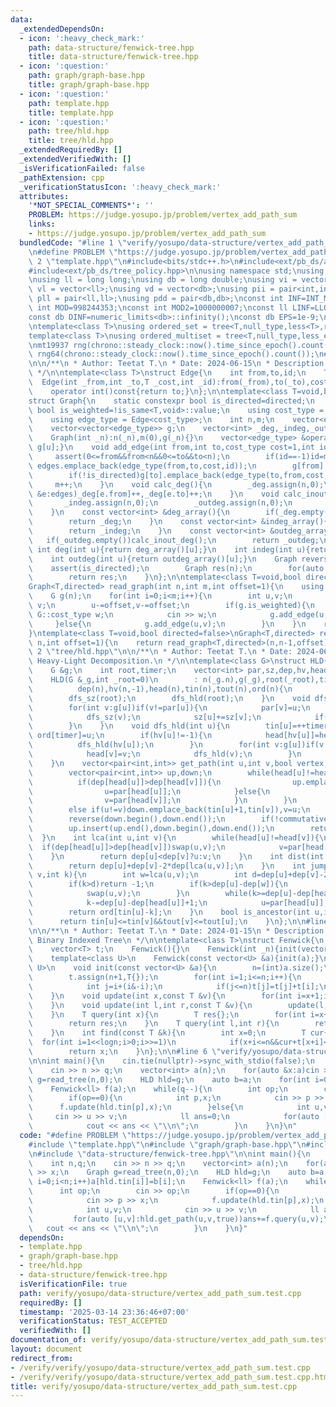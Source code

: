 ```yaml
---
data:
  _extendedDependsOn:
  - icon: ':heavy_check_mark:'
    path: data-structure/fenwick-tree.hpp
    title: data-structure/fenwick-tree.hpp
  - icon: ':question:'
    path: graph/graph-base.hpp
    title: graph/graph-base.hpp
  - icon: ':question:'
    path: template.hpp
    title: template.hpp
  - icon: ':question:'
    path: tree/hld.hpp
    title: tree/hld.hpp
  _extendedRequiredBy: []
  _extendedVerifiedWith: []
  _isVerificationFailed: false
  _pathExtension: cpp
  _verificationStatusIcon: ':heavy_check_mark:'
  attributes:
    '*NOT_SPECIAL_COMMENTS*': ''
    PROBLEM: https://judge.yosupo.jp/problem/vertex_add_path_sum
    links:
    - https://judge.yosupo.jp/problem/vertex_add_path_sum
  bundledCode: "#line 1 \"verify/yosupo/data-structure/vertex_add_path_sum.test.cpp\"\
    \n#define PROBLEM \"https://judge.yosupo.jp/problem/vertex_add_path_sum\"\n#line\
    \ 2 \"template.hpp\"\n#include<bits/stdc++.h>\n#include<ext/pb_ds/assoc_container.hpp>\n\
    #include<ext/pb_ds/tree_policy.hpp>\n\nusing namespace std;\nusing namespace __gnu_pbds;\n\
    \nusing ll = long long;\nusing db = long double;\nusing vi = vector<int>;\nusing\
    \ vl = vector<ll>;\nusing vd = vector<db>;\nusing pii = pair<int,int>;\nusing\
    \ pll = pair<ll,ll>;\nusing pdd = pair<db,db>;\nconst int INF=INT_MAX/2;\nconst\
    \ int MOD=998244353;\nconst int MOD2=1000000007;\nconst ll LINF=LLONG_MAX/2;\n\
    const db DINF=numeric_limits<db>::infinity();\nconst db EPS=1e-9;\nconst db PI=acos(db(-1));\n\
    \ntemplate<class T>\nusing ordered_set = tree<T,null_type,less<T>,rb_tree_tag,tree_order_statistics_node_update>;\n\
    template<class T>\nusing ordered_multiset = tree<T,null_type,less_equal<T>,rb_tree_tag,tree_order_statistics_node_update>;\n\
    \nmt19937 rng(chrono::steady_clock::now().time_since_epoch().count());\nmt19937_64\
    \ rng64(chrono::steady_clock::now().time_since_epoch().count());\n#line 2 \"graph/graph-base.hpp\"\
    \n\n/**\n * Author: Teetat T.\n * Date: 2024-06-15\n * Description: Graph Base\n\
    \ */\n\ntemplate<class T>\nstruct Edge{\n    int from,to,id;\n    T cost;\n  \
    \  Edge(int _from,int _to,T _cost,int _id):from(_from),to(_to),cost(_cost),id(_id){}\n\
    \    operator int()const{return to;}\n};\n\ntemplate<class T=void,bool directed=false>\n\
    struct Graph{\n    static constexpr bool is_directed=directed;\n    static constexpr\
    \ bool is_weighted=!is_same<T,void>::value;\n    using cost_type = std::conditional_t<is_weighted,T,int>;\n\
    \    using edge_type = Edge<cost_type>;\n    int n,m;\n    vector<edge_type> edges;\n\
    \    vector<vector<edge_type>> g;\n    vector<int> _deg,_indeg,_outdeg;\n    Graph():n(0),m(0){}\n\
    \    Graph(int _n):n(_n),m(0),g(_n){}\n    vector<edge_type> &operator[](int u){return\
    \ g[u];}\n    void add_edge(int from,int to,cost_type cost=1,int id=-1){\n   \
    \     assert(0<=from&&from<n&&0<=to&&to<n);\n        if(id==-1)id=m;\n       \
    \ edges.emplace_back(edge_type(from,to,cost,id));\n        g[from].emplace_back(edge_type(from,to,cost,id));\n\
    \        if(!is_directed)g[to].emplace_back(edge_type(to,from,cost,id));\n   \
    \     m++;\n    }\n    void calc_deg(){\n        _deg.assign(n,0);\n        for(auto\
    \ &e:edges)_deg[e.from]++,_deg[e.to]++;\n    }\n    void calc_inout_deg(){\n \
    \       _indeg.assign(n,0);\n        _outdeg.assign(n,0);\n        for(auto &e:edges)_outdeg[e.from]++,_indeg[e.to]++;\n\
    \    }\n    const vector<int> &deg_array(){\n        if(_deg.empty())calc_deg();\n\
    \        return _deg;\n    }\n    const vector<int> &indeg_array(){\n        if(_indeg.empty())calc_inout_deg();\n\
    \        return _indeg;\n    }\n    const vector<int> &outdeg_array(){\n     \
    \   if(_outdeg.empty())calc_inout_deg();\n        return _outdeg;\n    }\n   \
    \ int deg(int u){return deg_array()[u];}\n    int indeg(int u){return indeg_array()[u];}\n\
    \    int outdeg(int u){return outdeg_array()[u];}\n    Graph reverse(){\n    \
    \    assert(is_directed);\n        Graph res(n);\n        for(auto &e:edges)res.add_edge(e.to,e.from,e.cost,e.id);\n\
    \        return res;\n    }\n};\n\ntemplate<class T=void,bool directed=false>\n\
    Graph<T,directed> read_graph(int n,int m,int offset=1){\n    using G = Graph<T,directed>;\n\
    \    G g(n);\n    for(int i=0;i<m;i++){\n        int u,v;\n        cin >> u >>\
    \ v;\n        u-=offset,v-=offset;\n        if(g.is_weighted){\n            typename\
    \ G::cost_type w;\n            cin >> w;\n            g.add_edge(u,v,w);\n   \
    \     }else{\n            g.add_edge(u,v);\n        }\n    }\n    return g;\n\
    }\ntemplate<class T=void,bool directed=false>\nGraph<T,directed> read_tree(int\
    \ n,int offset=1){\n    return read_graph<T,directed>(n,n-1,offset);\n}\n\n#line\
    \ 2 \"tree/hld.hpp\"\n\n/**\n * Author: Teetat T.\n * Date: 2024-06-15\n * Description:\
    \ Heavy-Light Decomposition.\n */\n\ntemplate<class G>\nstruct HLD{\n    int n;\n\
    \    G &g;\n    int root,timer;\n    vector<int> par,sz,dep,hv,head,tin,tout,ord;\n\
    \    HLD(G &_g,int _root=0)\n        : n(_g.n),g(_g),root(_root),timer(-1),par(n,root),sz(n,1),\n\
    \          dep(n),hv(n,-1),head(n),tin(n),tout(n),ord(n){\n        par[0]=-1;\n\
    \        dfs_sz(root);\n        dfs_hld(root);\n    }\n    void dfs_sz(int u){\n\
    \        for(int v:g[u])if(v!=par[u]){\n            par[v]=u;\n            dep[v]=dep[u]+1;\n\
    \            dfs_sz(v);\n            sz[u]+=sz[v];\n            if(hv[u]==-1||sz[v]>sz[hv[u]])hv[u]=v;\n\
    \        }\n    }\n    void dfs_hld(int u){\n        tin[u]=++timer;\n       \
    \ ord[timer]=u;\n        if(hv[u]!=-1){\n            head[hv[u]]=head[u];\n  \
    \          dfs_hld(hv[u]);\n        }\n        for(int v:g[u])if(v!=par[u]&&v!=hv[u]){\n\
    \            head[v]=v;\n            dfs_hld(v);\n        }\n        tout[u]=timer;\n\
    \    }\n    vector<pair<int,int>> get_path(int u,int v,bool vertex,bool commutative=true){\n\
    \        vector<pair<int,int>> up,down;\n        while(head[u]!=head[v]){\n  \
    \          if(dep[head[u]]>dep[head[v]]){\n                up.emplace_back(tin[head[u]],tin[u]);\n\
    \                u=par[head[u]];\n            }else{\n                down.emplace_back(tin[head[v]],tin[v]);\n\
    \                v=par[head[v]];\n            }\n        }\n        if(dep[u]>dep[v])up.emplace_back(tin[v]+1,tin[u]),u=v;\n\
    \        else if(u!=v)down.emplace_back(tin[u]+1,tin[v]),v=u;\n        if(vertex)up.emplace_back(tin[u],tin[u]);\n\
    \        reverse(down.begin(),down.end());\n        if(!commutative)for(auto &[x,y]:up)swap(x,y);\n\
    \        up.insert(up.end(),down.begin(),down.end());\n        return up;\n  \
    \  }\n    int lca(int u,int v){\n        while(head[u]!=head[v]){\n          \
    \  if(dep[head[u]]>dep[head[v]])swap(u,v);\n            v=par[head[v]];\n    \
    \    }\n        return dep[u]<dep[v]?u:v;\n    }\n    int dist(int u,int v){\n\
    \        return dep[u]+dep[v]-2*dep[lca(u,v)];\n    }\n    int jump(int u,int\
    \ v,int k){\n        int w=lca(u,v);\n        int d=dep[u]+dep[v]-2*dep[w];\n\
    \        if(k>d)return -1;\n        if(k>dep[u]-dep[w]){\n            k=d-k;\n\
    \            swap(u,v);\n        }\n        while(k>=dep[u]-dep[head[u]]+1){\n\
    \            k-=dep[u]-dep[head[u]]+1;\n            u=par[head[u]];\n        }\n\
    \        return ord[tin[u]-k];\n    }\n    bool is_ancestor(int u,int v){\n  \
    \      return tin[u]<=tin[v]&&tout[v]<=tout[u];\n    }\n};\n\n#line 2 \"data-structure/fenwick-tree.hpp\"\
    \n\n/**\n * Author: Teetat T.\n * Date: 2024-01-15\n * Description: Fenwick /\
    \ Binary Indexed Tree\n */\n\ntemplate<class T>\nstruct Fenwick{\n    int n,logn;\n\
    \    vector<T> t;\n    Fenwick(){}\n    Fenwick(int _n){init(vector<T>(_n,T{}));}\n\
    \    template<class U>\n    Fenwick(const vector<U> &a){init(a);}\n    template<class\
    \ U>\n    void init(const vector<U> &a){\n        n=(int)a.size();\n        logn=31-__builtin_clz(n);\n\
    \        t.assign(n+1,T{});\n        for(int i=1;i<=n;i++){\n            t[i]=t[i]+a[i-1];\n\
    \            int j=i+(i&-i);\n            if(j<=n)t[j]=t[j]+t[i];\n        }\n\
    \    }\n    void update(int x,const T &v){\n        for(int i=x+1;i<=n;i+=i&-i)t[i]=t[i]+v;\n\
    \    }\n    void update(int l,int r,const T &v){\n        update(l,v),update(r+1,-v);\n\
    \    }\n    T query(int x){\n        T res{};\n        for(int i=x+1;i>0;i-=i&-i)res=res+t[i];\n\
    \        return res;\n    }\n    T query(int l,int r){\n        return query(r)-query(l-1);\n\
    \    }\n    int find(const T &k){\n        int x=0;\n        T cur{};\n      \
    \  for(int i=1<<logn;i>0;i>>=1)\n            if(x+i<=n&&cur+t[x+i]<=k)x+=i,cur=cur+t[x];\n\
    \        return x;\n    }\n};\n\n#line 6 \"verify/yosupo/data-structure/vertex_add_path_sum.test.cpp\"\
    \n\nint main(){\n    cin.tie(nullptr)->sync_with_stdio(false);\n    int n,q;\n\
    \    cin >> n >> q;\n    vector<int> a(n);\n    for(auto &x:a)cin >> x;\n    Graph\
    \ g=read_tree(n,0);\n    HLD hld=g;\n    auto b=a;\n    for(int i=0;i<n;i++)a[hld.tin[i]]=b[i];\n\
    \    Fenwick<ll> f(a);\n    while(q--){\n        int op;\n        cin >> op;\n\
    \        if(op==0){\n            int p,x;\n            cin >> p >> x;\n      \
    \      f.update(hld.tin[p],x);\n        }else{\n            int u,v;\n       \
    \     cin >> u >> v;\n            ll ans=0;\n            for(auto [u,v]:hld.get_path(u,v,true))ans+=f.query(u,v);\n\
    \            cout << ans << \"\\n\";\n        }\n    }\n}\n"
  code: "#define PROBLEM \"https://judge.yosupo.jp/problem/vertex_add_path_sum\"\n\
    #include \"template.hpp\"\n#include \"graph/graph-base.hpp\"\n#include \"tree/hld.hpp\"\
    \n#include \"data-structure/fenwick-tree.hpp\"\n\nint main(){\n    cin.tie(nullptr)->sync_with_stdio(false);\n\
    \    int n,q;\n    cin >> n >> q;\n    vector<int> a(n);\n    for(auto &x:a)cin\
    \ >> x;\n    Graph g=read_tree(n,0);\n    HLD hld=g;\n    auto b=a;\n    for(int\
    \ i=0;i<n;i++)a[hld.tin[i]]=b[i];\n    Fenwick<ll> f(a);\n    while(q--){\n  \
    \      int op;\n        cin >> op;\n        if(op==0){\n            int p,x;\n\
    \            cin >> p >> x;\n            f.update(hld.tin[p],x);\n        }else{\n\
    \            int u,v;\n            cin >> u >> v;\n            ll ans=0;\n   \
    \         for(auto [u,v]:hld.get_path(u,v,true))ans+=f.query(u,v);\n         \
    \   cout << ans << \"\\n\";\n        }\n    }\n}"
  dependsOn:
  - template.hpp
  - graph/graph-base.hpp
  - tree/hld.hpp
  - data-structure/fenwick-tree.hpp
  isVerificationFile: true
  path: verify/yosupo/data-structure/vertex_add_path_sum.test.cpp
  requiredBy: []
  timestamp: '2025-03-14 23:36:46+07:00'
  verificationStatus: TEST_ACCEPTED
  verifiedWith: []
documentation_of: verify/yosupo/data-structure/vertex_add_path_sum.test.cpp
layout: document
redirect_from:
- /verify/verify/yosupo/data-structure/vertex_add_path_sum.test.cpp
- /verify/verify/yosupo/data-structure/vertex_add_path_sum.test.cpp.html
title: verify/yosupo/data-structure/vertex_add_path_sum.test.cpp
---
```

